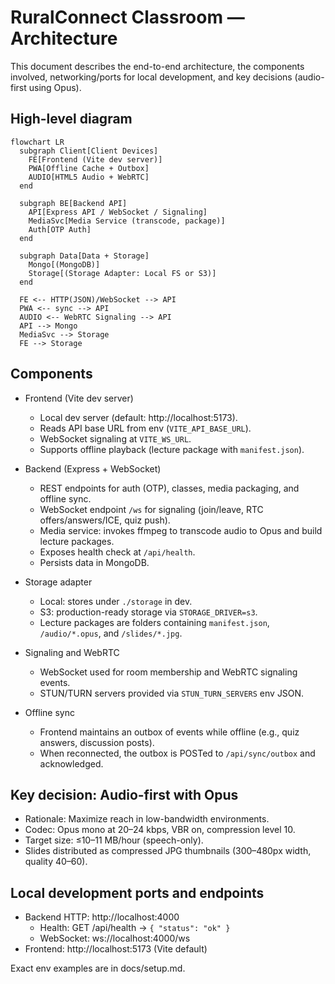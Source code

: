 # RuralConnect Classroom — Architecture

This document describes the end-to-end architecture, the components involved, networking/ports for local development, and key decisions (audio-first using Opus).

## High-level diagram

```mermaid
flowchart LR
  subgraph Client[Client Devices]
    FE[Frontend (Vite dev server)]
    PWA[Offline Cache + Outbox]
    AUDIO[HTML5 Audio + WebRTC]
  end

  subgraph BE[Backend API]
    API[Express API / WebSocket / Signaling]
    MediaSvc[Media Service (transcode, package)]
    Auth[OTP Auth]
  end

  subgraph Data[Data + Storage]
    Mongo[(MongoDB)]
    Storage[(Storage Adapter: Local FS or S3)]
  end

  FE <-- HTTP(JSON)/WebSocket --> API
  PWA <-- sync --> API
  AUDIO <-- WebRTC Signaling --> API
  API --> Mongo
  MediaSvc --> Storage
  FE --> Storage
```

## Components

- Frontend (Vite dev server)
  - Local dev server (default: http://localhost:5173).
  - Reads API base URL from env (`VITE_API_BASE_URL`).
  - WebSocket signaling at `VITE_WS_URL`.
  - Supports offline playback (lecture package with `manifest.json`).

- Backend (Express + WebSocket)
  - REST endpoints for auth (OTP), classes, media packaging, and offline sync.
  - WebSocket endpoint `/ws` for signaling (join/leave, RTC offers/answers/ICE, quiz push).
  - Media service: invokes ffmpeg to transcode audio to Opus and build lecture packages.
  - Exposes health check at `/api/health`.
  - Persists data in MongoDB.

- Storage adapter
  - Local: stores under `./storage` in dev.
  - S3: production-ready storage via `STORAGE_DRIVER=s3`.
  - Lecture packages are folders containing `manifest.json`, `/audio/*.opus`, and `/slides/*.jpg`.

- Signaling and WebRTC
  - WebSocket used for room membership and WebRTC signaling events.
  - STUN/TURN servers provided via `STUN_TURN_SERVERS` env JSON.

- Offline sync
  - Frontend maintains an outbox of events while offline (e.g., quiz answers, discussion posts).
  - When reconnected, the outbox is POSTed to `/api/sync/outbox` and acknowledged.

## Key decision: Audio-first with Opus

- Rationale: Maximize reach in low-bandwidth environments.
- Codec: Opus mono at 20–24 kbps, VBR on, compression level 10.
- Target size: ≤10–11 MB/hour (speech-only).
- Slides distributed as compressed JPG thumbnails (300–480px width, quality 40–60).

## Local development ports and endpoints

- Backend HTTP: http://localhost:4000
  - Health: GET /api/health → `{ "status": "ok" }`
  - WebSocket: ws://localhost:4000/ws
- Frontend: http://localhost:5173 (Vite default)

Exact env examples are in docs/setup.md.